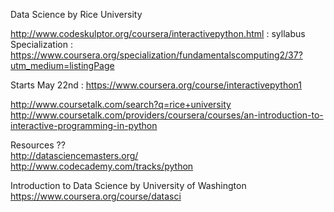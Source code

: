 Data Science by Rice University  

http://www.codeskulptor.org/coursera/interactivepython.html : syllabus  
Specialization :  
https://www.coursera.org/specialization/fundamentalscomputing2/37?utm_medium=listingPage  

Starts May 22nd :
https://www.coursera.org/course/interactivepython1  

http://www.coursetalk.com/search?q=rice+university  
http://www.coursetalk.com/providers/coursera/courses/an-introduction-to-interactive-programming-in-python  



Resources ??  
http://datasciencemasters.org/  
http://www.codecademy.com/tracks/python  


Introduction to Data Science by University of Washington  
https://www.coursera.org/course/datasci  
